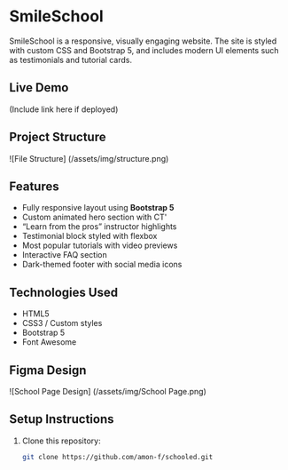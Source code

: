 # SmileSchool

SmileSchool is a responsive, visually engaging website. The site is styled with custom CSS and Bootstrap 5, and includes modern UI elements such as testimonials and tutorial cards.

## Live Demo

(Include link here if deployed)


## Project Structure

![File Structure] (/assets/img/structure.png)

## Features

- Fully responsive layout using **Bootstrap 5**
- Custom animated hero section with CT'
- “Learn from the pros” instructor highlights
- Testimonial block styled with flexbox
- Most popular tutorials with video previews
- Interactive FAQ section
- Dark-themed footer with social media icons


## Technologies Used

- HTML5
- CSS3 / Custom styles
- Bootstrap 5
- Font Awesome


## Figma Design

![School Page Design] (/assets/img/School Page.png)


## Setup Instructions

1. Clone this repository:
   ```bash
   git clone https://github.com/amon-f/schooled.git